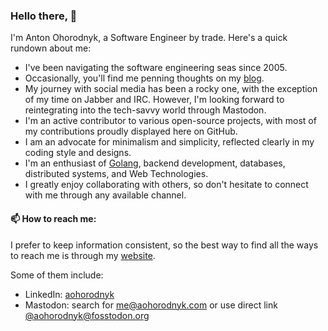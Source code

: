 ### Hello there, 👋

I'm Anton Ohorodnyk, a Software Engineer by trade. Here's a quick rundown about me:

* I've been navigating the software engineering seas since 2005.
* Occasionally, you'll find me penning thoughts on my [blog](https://aohorodnyk.com).
* My journey with social media has been a rocky one, with the exception of my time on Jabber and IRC. However, I'm looking forward to reintegrating into the tech-savvy world through Mastodon.
* I'm an active contributor to various open-source projects, with most of my contributions proudly displayed here on GitHub.
* I am an advocate for minimalism and simplicity, reflected clearly in my coding style and designs.
* I'm an enthusiast of [Golang](https://golang.org), backend development, databases, distributed systems, and Web Technologies.
* I greatly enjoy collaborating with others, so don't hesitate to connect with me through any available channel.

#### 📫 How to reach me:

I prefer to keep information consistent, so the best way to find all the ways to reach me is through my [website](https://aohorodnyk.com).

Some of them include:

* LinkedIn: [aohorodnyk](https://www.linkedin.com/in/aohorodnyk/)
* Mastodon: search for [me@aohorodnyk.com](https://aohorodnyk.com/post/2023-07-08-mastodon-alias-in-cloudflare/) or use direct link <a href="https://fosstodon.org/@aohorodnyk" rel="nofollow me">@aohorodnyk@fosstodon.org</a>
